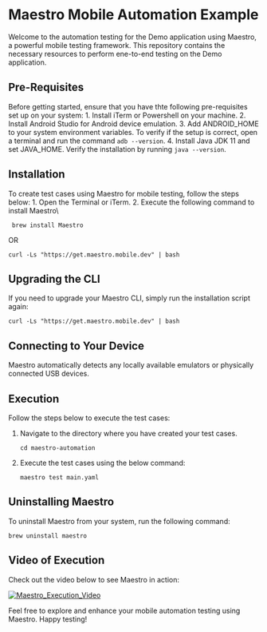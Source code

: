 # Maestro Mobile Automation Example
Welcome to the automation testing for the Demo application using Maestro, a powerful mobile testing framework. This repository contains the necessary resources to perform ene-to-end testing on the Demo application.

## Pre-Requisites
Before getting started, ensure that you have thte following pre-requisites set up on your system:
    1. Install iTerm or Powershell on your machine.
    2. Install Android Studio for Android device emulation.
    3. Add ANDROID_HOME to your system environment variables. To verify if the setup is correct, open a terminal and run the command `adb --version`.
    4. Install Java JDK 11 and set JAVA_HOME. Verify the installation by running `java --version`.

## Installation
To create test cases using Maestro for mobile testing, follow the steps below:
    1. Open the Terminal or iTerm.
    2. Execute the following command to install Maestro\
```
 brew install Maestro
```
OR
```
curl -Ls "https://get.maestro.mobile.dev" | bash
```

## Upgrading the CLI
If you need to upgrade your Maestro CLI, simply run the installation script again:
```
curl -Ls "https://get.maestro.mobile.dev" | bash
```

## Connecting to Your Device
Maestro automatically detects any locally available emulators or physically connected USB devices.

## Execution
Follow the steps below to execute the test cases:
1. Navigate to the directory where you have created your test cases.
    ```
    cd maestro-automation
    ```
2. Execute the test cases using the below command:
    ```
    maestro test main.yaml
    ```

## Uninstalling Maestro
To uninstall Maestro from  your system, run the following command:
```
brew uninstall maestro
```

## Video of Execution
Check out the video below to see Maestro in action:

[![Maestro_Execution_Video](https://github.com/dhruvi-alphabin/mochawesome-describe-report-generator/assets/106430518/06dfdaaf-fb26-4d92-bf9e-36d940f80d5a)](https://github.com/dhruvi-alphabin/mochawesome-describe-report-generator/assets/106430518/ea3ec049-fdbe-4407-8a70-d202e361c614)

Feel free to explore and enhance your mobile automation testing using Maestro.
Happy testing!
